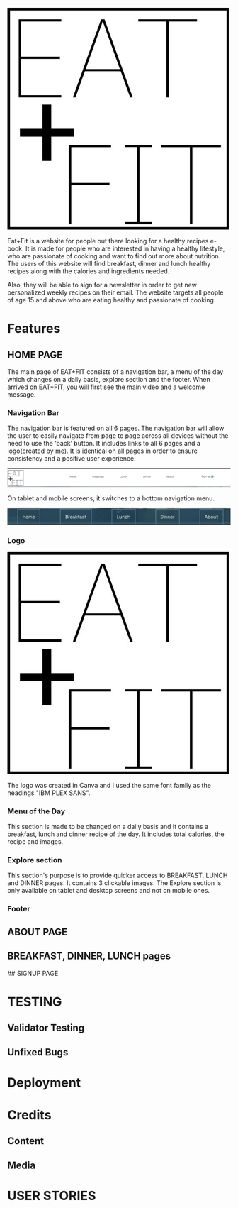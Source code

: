 ![EAT+FIT logo](assets/images/logo.jpg ) 


Eat+Fit is a website for people out there looking for a healthy recipes e-book. It is made for people who are interested in having a healthy lifestyle, who are passionate of cooking and want to find out more about nutrition. The users of this website will find breakfast, dinner and lunch healthy recipes along with the calories and ingredients needed.

Also, they will be able to sign for a newsletter in order to get new personalized weekly recipes on their email. The website targets all people of age 15 and above who are eating healthy and passionate of cooking.




# Features 

## HOME PAGE
The main page of EAT+FIT consists of a navigation bar, a menu of the day which changes on a daily basis, explore section and the footer. When arrived on EAT+FIT, you will first see the main video and a welcome message.

### Navigation Bar
The navigation bar is featured on all 6 pages. The navigation bar will allow the user to easily navigate from page to page across all devices without the need to use the ‘back’ button. It includes links to all 6 pages and a logo(created by me). It is identical on all pages in order to ensure consistency and a positive user experience.
 
![Navigation bar](assets/images/nav1.png)

On tablet and mobile screens, it switches to a bottom navigation menu. 

![Navigation bar](assets/images/nav2.png)
### Logo
![EAT+FIT logo](assets/images/logo.jpg)

The logo was created in Canva and I used the same font family as the headings "IBM PLEX SANS".

### Menu of the Day
This section is made to be changed on a daily basis and it contains a breakfast, lunch and dinner recipe of the day. It includes total calories, the recipe and images. 

### Explore section
This section's purpose is to provide quicker access to BREAKFAST, LUNCH and DINNER pages. It contains 3 clickable images. The Explore section is only available on tablet and desktop screens and not on mobile ones. 

### Footer

## ABOUT PAGE

## BREAKFAST, DINNER, LUNCH pages

## SIGNUP PAGE

# TESTING

## Validator Testing

## Unfixed Bugs


# Deployment

# Credits

## Content

## Media 

# USER STORIES


